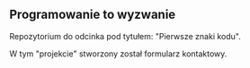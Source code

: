 ## Programowanie to wyzwanie
Repozytorium do odcinka pod tytułem: "Pierwsze znaki kodu".

W tym "projekcie" stworzony został formularz kontaktowy.
